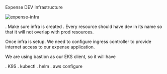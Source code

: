 Expense DEV Infrastructure

![expense-infra](https://github.com/user-attachments/assets/451b4dcc-5031-4a37-a944-8776867fa619)

. Make sure infra is created
. Every resource should have dev in its name so   that it will not overlap with prod resources.

Once infra is setup. We need to configure ingress controller to provide internet access to our expense application.

We are using bastion as our EKS client, so it will have

   .  K9S
   .  kubectl
   .  helm
   .  aws configure